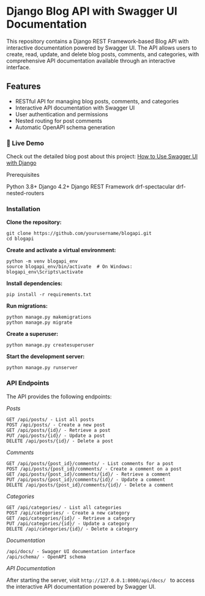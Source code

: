 # Django Blog API with Swagger UI Documentation

This repository contains a Django REST Framework-based Blog API with interactive documentation powered by Swagger UI. The API allows users to create, read, update, and delete blog posts, comments, and categories, with comprehensive API documentation available through an interactive interface.

## Features

- RESTful API for managing blog posts, comments, and categories
- Interactive API documentation with Swagger UI
- User authentication and permissions
- Nested routing for post comments
- Automatic OpenAPI schema generation

### 🚀 Live Demo

Check out the detailed blog post about this project: [How to Use Swagger UI with Django](https://dev.to/kihuni/how-to-use-swagger-ui-with-django-4l4a)

Prerequisites

Python 3.8+
Django 4.2+
Django REST Framework
drf-spectacular
drf-nested-routers

### Installation

**Clone the repository:**

```
git clone https://github.com/yourusername/blogapi.git
cd blogapi
```

**Create and activate a virtual environment:**

```
python -m venv blogapi_env
source blogapi_env/bin/activate  # On Windows: blogapi_env\Scripts\activate

```
**Install dependencies:**

```
pip install -r requirements.txt
```
**Run migrations:**

```
python manage.py makemigrations
python manage.py migrate

```
**Create a superuser:**

```
python manage.py createsuperuser
```
**Start the development server:**

```
python manage.py runserver

```

### API Endpoints

The API provides the following endpoints:

_Posts_

```
GET /api/posts/ - List all posts
POST /api/posts/ - Create a new post
GET /api/posts/{id}/ - Retrieve a post
PUT /api/posts/{id}/ - Update a post
DELETE /api/posts/{id}/ - Delete a post

```
_Comments_
```
GET /api/posts/{post_id}/comments/ - List comments for a post
POST /api/posts/{post_id}/comments/ - Create a comment on a post
GET /api/posts/{post_id}/comments/{id}/ - Retrieve a comment
PUT /api/posts/{post_id}/comments/{id}/ - Update a comment
DELETE /api/posts/{post_id}/comments/{id}/ - Delete a comment
```
_Categories_

```
GET /api/categories/ - List all categories
POST /api/categories/ - Create a new category
GET /api/categories/{id}/ - Retrieve a category
PUT /api/categories/{id}/ - Update a category
DELETE /api/categories/{id}/ - Delete a category
```
_Documentation_

```
/api/docs/ - Swagger UI documentation interface
/api/schema/ - OpenAPI schema
```

_API Documentation_

After starting the server, visit `http://127.0.0.1:8000/api/docs/ ` to access the interactive API documentation powered by Swagger UI.
